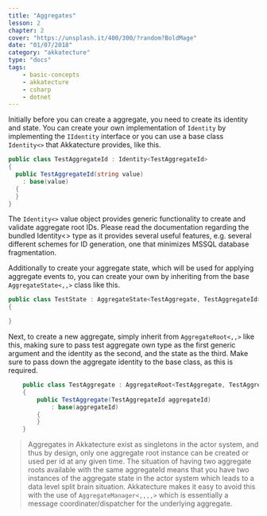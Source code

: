 ```yaml
---
title: "Aggregates"
lesson: 2
chapter: 2
cover: "https://unsplash.it/400/300/?random?BoldMage"
date: "01/07/2018"
category: "akkatecture"
type: "docs"
tags:
    - basic-concepts
    - akkatecture
    - csharp
    - dotnet
---
```


Initially before you can create a aggregate, you need to create its
identity and state. You can create your own implementation of `Identity` by implementing the
`IIdentity` interface or you can use a base class `Identity<>` that
Akkatecture provides, like this.


```csharp
public class TestAggregateId : Identity<TestAggregateId>
{
  public TestAggregateId(string value)
    : base(value)
  {
  }
}
```

The `Identity<>` value object provides generic functionality to create and validate aggregate root IDs. Please read the documentation regarding the bundled Identity<> type as it provides several useful features, e.g. several different schemes for ID generation, one that minimizes MSSQL database fragmentation.

Additionally to create your aggregate state, which will be used for applying aggregate events to, you can create your own by inheriting from the base `AggregateState<,,>` class like this.

```csharp
public class TestState : AggregateState<TestAggregate, TestAggregateId>
{

}
```

Next, to create a new aggregate, simply inherit from `AggregateRoot<,,>` like this, making sure to pass test aggregate own type as the first generic argument and the identity as the second, and the state as the third. Make sure to pass down the aggregate identity to the base class, as this is required.

```csharp
    public class TestAggregate : AggregateRoot<TestAggregate, TestAggregateId, TestState>
    {
        public TestAggregate(TestAggregateId aggregateId)
            : base(aggregateId)
        {
        }
    }
```

> Aggregates in Akkatecture exist as singletons in the actor system, and thus by design, only one aggregate root instance can be created or used per id at any given time. The situation of having two aggregate roots available with the same aggregateId means that you have two instances of the aggregate state in the actor system which leads to a data level split brain situation. Akkatecture makes it easy to avoid this with the use of `AggregateManager<,,,,>` which is essentially a message coordinater/dispatcher for the underlying aggregate.